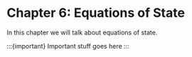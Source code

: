 # Chapter 6: Equations of State

In this chapter we will talk about equations of state.

:::{important}
Important stuff goes here
:::
